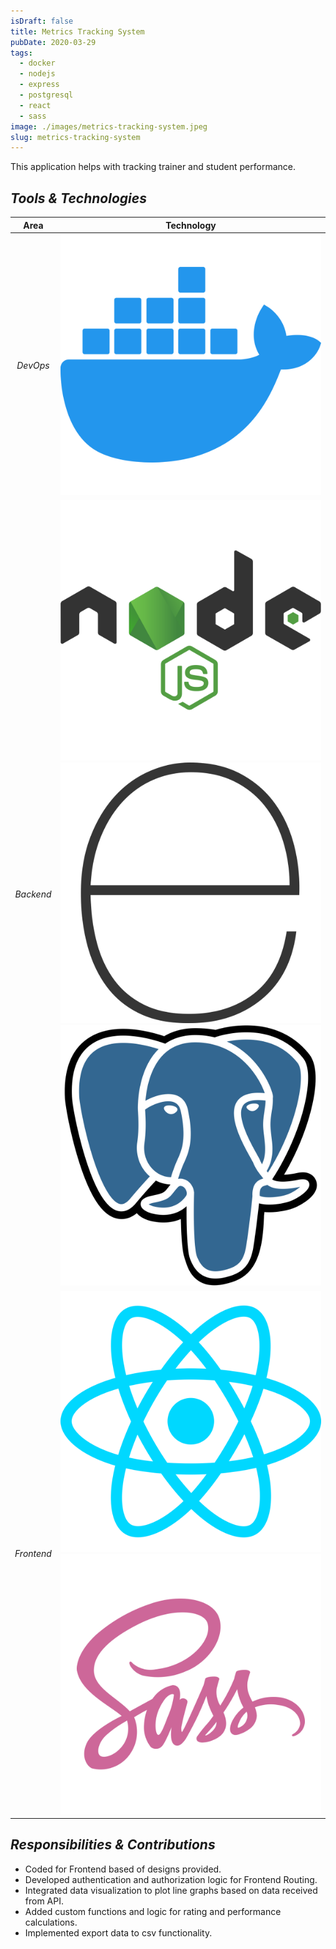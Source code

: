 ```yaml
---
isDraft: false
title: Metrics Tracking System
pubDate: 2020-03-29
tags:
  - docker
  - nodejs
  - express
  - postgresql
  - react
  - sass
image: ./images/metrics-tracking-system.jpeg
slug: metrics-tracking-system
---
```


This application helps with tracking trainer and student performance.

## *Tools & Technologies*

|    Area    |                                         Technology                                         |
| :--------: | :----------------------------------------------------------------------------------------: |
|  *DevOps*  |                                 [![dockerIcon]][dockerUrl]                                 |
| *Backend*  | [![nodejsIcon]][nodejsUrl] [![expressjsIcon]][expressjsUrl] [![postgresIcon]][postgresUrl] |
| *Frontend* |                      [![reactIcon]][reactUrl] [![sassIcon]][sassUrl]                       |

## *Responsibilities & Contributions*

- Coded for Frontend based of designs provided.
- Developed authentication and authorization logic for Frontend Routing.
- Integrated data visualization to plot line graphs based on data received from API.
- Added custom functions and logic for rating and performance calculations.
- Implemented export data to csv functionality.

[dockerIcon]: ../icons/docker.svg "Docker"
[nodejsIcon]: ../icons/nodejs.svg "NodeJS"
[expressjsIcon]: ../icons/express.svg "ExpressJS"
[postgresIcon]: ../icons/postgresql.svg "PostgreSQL"
[reactIcon]: ../icons/react.svg "ReactJS"
[sassIcon]: ../icons/sass.svg "SaSS"
[dockerUrl]: https://www.docker.com
[nodejsUrl]: https://nodejs.org
[reactUrl]: https://react.dev
[expressjsUrl]: https://expressjs.com
[sassUrl]: https://sass-lang.com
[postgresUrl]: https://www.postgresql.org
